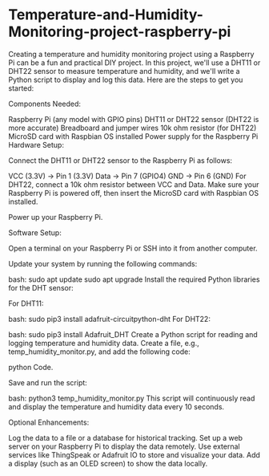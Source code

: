 # Temperature-and-Humidity-Monitoring-project-raspberry-pi
Creating a temperature and humidity monitoring project using a Raspberry Pi can be a fun and practical DIY project. In this project, we'll use a DHT11 or DHT22 sensor to measure temperature and humidity, and we'll write a Python script to display and log this data. Here are the steps to get you started:

Components Needed:

Raspberry Pi (any model with GPIO pins)
DHT11 or DHT22 sensor (DHT22 is more accurate)
Breadboard and jumper wires
10k ohm resistor (for DHT22)
MicroSD card with Raspbian OS installed
Power supply for the Raspberry Pi
Hardware Setup:

Connect the DHT11 or DHT22 sensor to the Raspberry Pi as follows:

VCC (3.3V) -> Pin 1 (3.3V)
Data -> Pin 7 (GPIO4)
GND -> Pin 6 (GND)
For DHT22, connect a 10k ohm resistor between VCC and Data.
Make sure your Raspberry Pi is powered off, then insert the MicroSD card with Raspbian OS installed.

Power up your Raspberry Pi.

Software Setup:

Open a terminal on your Raspberry Pi or SSH into it from another computer.

Update your system by running the following commands:

bash:
sudo apt update
sudo apt upgrade
Install the required Python libraries for the DHT sensor:

For DHT11:

bash:
sudo pip3 install adafruit-circuitpython-dht
For DHT22:

bash:
sudo pip3 install Adafruit_DHT
Create a Python script for reading and logging temperature and humidity data. Create a file, e.g., temp_humidity_monitor.py, and add the following code:

python Code.

Save and run the script:

bash:
python3 temp_humidity_monitor.py
This script will continuously read and display the temperature and humidity data every 10 seconds.

Optional Enhancements:

Log the data to a file or a database for historical tracking.
Set up a web server on your Raspberry Pi to display the data remotely.
Use external services like ThingSpeak or Adafruit IO to store and visualize your data.
Add a display (such as an OLED screen) to show the data locally.
